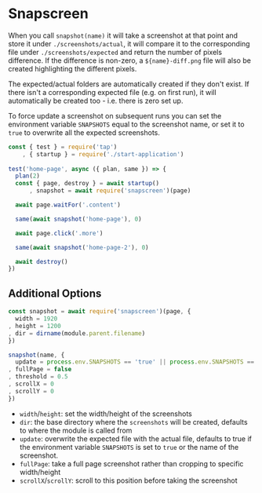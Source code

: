 # Snapscreen

When you call `snapshot(name)` it will take a screenshot at that point and store it under `./screenshots/actual`, it will compare it to the corresponding file under `./screenshots/expected` and return the number of pixels difference. If the difference is non-zero, a `${name}-diff.png` file will also be created highlighting the different pixels. 

The expected/actual folders are automatically created if they don't exist. If there isn't a corresponding expected file (e.g. on first run), it will automatically be created too - i.e. there is zero set up.

To force update a screenshot on subsequent runs you can set the environment variable `SNAPSHOTS` equal to the screenshot name, or set it to `true` to overwrite all the expected screenshots. 

```js
const { test } = require('tap')
    , { startup } = require('./start-application')
    
test('home-page', async ({ plan, same }) => {
  plan(2)
  const { page, destroy } = await startup()
      , snapshot = await require('snapscreen')(page)

  await page.waitFor('.content')

  same(await snapshot('home-page'), 0)

  await page.click('.more')

  same(await snapshot('home-page-2'), 0)

  await destroy()
})
```

## Additional Options

```js
const snapshot = await require('snapscreen')(page, { 
  width = 1920
, height = 1200
, dir = dirname(module.parent.filename) 
})

snapshot(name, { 
  update = process.env.SNAPSHOTS == 'true' || process.env.SNAPSHOTS == name
, fullPage = false
, threshold = 0.5
, scrollX = 0
, scrollY = 0
})
```

* `width`/`height`: set the width/height of the screenshots
* `dir`: the base directory where the `screenshots` will be created, defaults to where the module is called from
* `update`: overwrite the expected file with the actual file, defaults to true if the environment variable `SNAPSHOTS` is set to `true` or the name of the screenshot.
* `fullPage`: take a full page screenshot rather than cropping to specific width/height
* `scrollX`/`scrollY`: scroll to this position before taking the screenshot